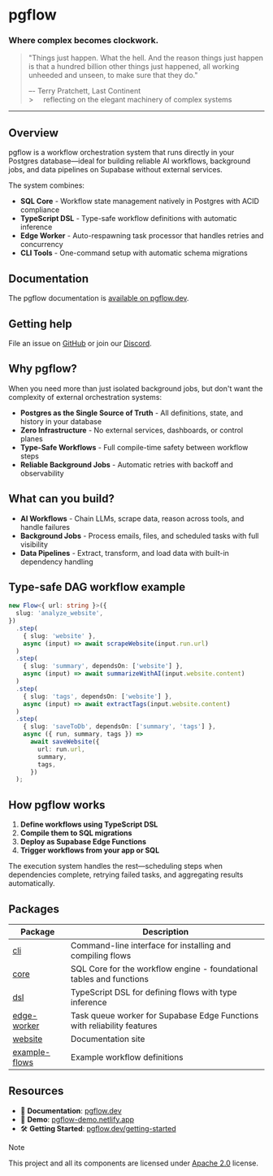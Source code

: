 # pgflow

### Where complex becomes clockwork.

> "Things just happen. What the hell. And the reason things just happen is that a hundred billion other things just happened, all working unheeded and unseen, to make sure that they do."
>
> –- Terry Pratchett, Last Continent<br> > &nbsp;&nbsp;&nbsp; reflecting on the elegant machinery of complex systems

---

## Overview

pgflow is a workflow orchestration system that runs directly in your Postgres database—ideal for building reliable AI workflows, background jobs, and data pipelines on Supabase without external services.

The system combines:

- **SQL Core** - Workflow state management natively in Postgres with ACID compliance
- **TypeScript DSL** - Type-safe workflow definitions with automatic inference
- **Edge Worker** - Auto-respawning task processor that handles retries and concurrency
- **CLI Tools** - One-command setup with automatic schema migrations

## Documentation

The pgflow documentation is [available on pgflow.dev](https://pgflow.dev).

## Getting help

File an issue on [GitHub](https://github.com/pgflow-dev/pgflow/issues/new) or join our [Discord](https://discord.gg/NpffdEyb).

## Why pgflow?

When you need more than just isolated background jobs, but don't want the complexity of external orchestration systems:

- **Postgres as the Single Source of Truth** - All definitions, state, and history in your database
- **Zero Infrastructure** - No external services, dashboards, or control planes
- **Type-Safe Workflows** - Full compile-time safety between workflow steps
- **Reliable Background Jobs** - Automatic retries with backoff and observability

## What can you build?

- **AI Workflows** - Chain LLMs, scrape data, reason across tools, and handle failures
- **Background Jobs** - Process emails, files, and scheduled tasks with full visibility
- **Data Pipelines** - Extract, transform, and load data with built-in dependency handling

## Type-safe DAG workflow example

```typescript
new Flow<{ url: string }>({
  slug: 'analyze_website',
})
  .step(
    { slug: 'website' },
    async (input) => await scrapeWebsite(input.run.url)
  )
  .step(
    { slug: 'summary', dependsOn: ['website'] },
    async (input) => await summarizeWithAI(input.website.content)
  )
  .step(
    { slug: 'tags', dependsOn: ['website'] },
    async (input) => await extractTags(input.website.content)
  )
  .step(
    { slug: 'saveToDb', dependsOn: ['summary', 'tags'] },
    async ({ run, summary, tags }) =>
      await saveWebsite({
        url: run.url,
        summary,
        tags,
      })
  );
```

## How pgflow works

1. **Define workflows using TypeScript DSL**
2. **Compile them to SQL migrations**
3. **Deploy as Supabase Edge Functions**
4. **Trigger workflows from your app or SQL**

The execution system handles the rest—scheduling steps when dependencies complete, retrying failed tasks, and aggregating results automatically.

## Packages

| Package                                | Description                                                             |
| -------------------------------------- | ----------------------------------------------------------------------- |
| [cli](./pkgs/cli/)                     | Command-line interface for installing and compiling flows               |
| [core](./pkgs/core/)                   | SQL Core for the workflow engine - foundational tables and functions    |
| [dsl](./pkgs/dsl/)                     | TypeScript DSL for defining flows with type inference                   |
| [edge-worker](./pkgs/edge-worker/)     | Task queue worker for Supabase Edge Functions with reliability features |
| [website](./pkgs/website/)             | Documentation site                                                      |
| [example-flows](./pkgs/example-flows/) | Example workflow definitions                                            |

## Resources

- 📖 **Documentation**: [pgflow.dev](https://pgflow.dev)
- 🚀 **Demo**: [pgflow-demo.netlify.app](https://pgflow-demo.netlify.app)
- 🛠️ **Getting Started**: [pgflow.dev/getting-started](https://pgflow.dev/getting-started)

> [!NOTE]
> This project and all its components are licensed under [Apache 2.0](./LICENSE) license.
